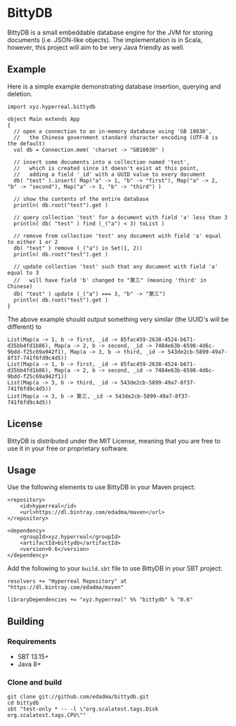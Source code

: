 BittyDB
=======

BittyDB is a small embeddable database engine for the JVM for storing documents (i.e. JSON-like objects).  The implementation is in Scala, however, this project will aim to be very Java friendly as well.


Example
-------

Here is a simple example demonstrating database insertion, querying and deletion.

	import xyz.hyperreal.bittydb

	object Main extends App
	{
	  // open a connection to an in-memory database using 'GB 18030',
	  //   the Chinese government standard character encoding (UTF-8 is the default)
	  val db = Connection.mem( 'charset -> "GB18030" )
	
	  // insert some documents into a collection named 'test',
	  //   which is created since it doesn't exist at this point,
	  //   adding a field '_id' with a UUID value to every document
	  db( "test" ).insert( Map("a" -> 1, "b" -> "first"), Map("a" -> 2, "b" -> "second"), Map("a" -> 3, "b" -> "third") )
	  
	  // show the contents of the entire database
	  println( db.root("test").get )
	
	  // query collection 'test' for a document with field 'a' less than 3
	  println( db( "test" ) find (_("a") < 3) toList )
	
	  // remove from collection 'test' any document with field 'a' equal to either 1 or 2
	  db( "test" ) remove (_("a") in Set(1, 2))
	  println( db.root("test").get )
	  
	  // update collection 'test' such that any document with field 'a' equal to 3
	  //   will have field 'b' changed to "第三" (meaning 'third' in Chinese)
	  db( "test" ) update (_("a") === 3, "b" -> "第三")
	  println( db.root("test").get )
	}

The above example should output something very similar (the UUID's will be different) to

	List(Map(a -> 1, b -> first, _id -> 85fac459-2638-4524-b671-d35bb4fd1b86), Map(a -> 2, b -> second, _id -> 7484e63b-6598-4d6c-9bdd-f25c69a942f1), Map(a -> 3, b -> third, _id -> 543de2cb-5899-49a7-8f37-741f6fd9c4d5))
	List(Map(a -> 1, b -> first, _id -> 85fac459-2638-4524-b671-d35bb4fd1b86), Map(a -> 2, b -> second, _id -> 7484e63b-6598-4d6c-9bdd-f25c69a942f1))
	List(Map(a -> 3, b -> third, _id -> 543de2cb-5899-49a7-8f37-741f6fd9c4d5))
	List(Map(a -> 3, b -> 第三, _id -> 543de2cb-5899-49a7-8f37-741f6fd9c4d5))
	
	
## License

BittyDB is distributed under the MIT License, meaning that you are free to use it in your free or proprietary software.


## Usage

Use the following elements to use BittyDB in your Maven project:

	<repository>
		<id>hyperreal</id>
		<url>https://dl.bintray.com/edadma/maven</url>
	</repository>

	<dependency>
		<groupId>xyz.hyperreal</groupId>
		<artifactId>bittydb</artifactId>
		<version>0.6</version>
	</dependency>

Add the following to your `build.sbt` file to use BittyDB in your SBT project:

	resolvers += "Hyperreal Repository" at "https://dl.bintray.com/edadma/maven"

	libraryDependencies += "xyz.hyperreal" %% "bittydb" % "0.6"

	
## Building

### Requirements

- SBT 13.15+
- Java 8+

### Clone and build

	git clone git://github.com/edadma/bittydb.git
	cd bittydb
	sbt "test-only * -- -l \"org.scalatest.tags.Disk org.scalatest.tags.CPU\""
